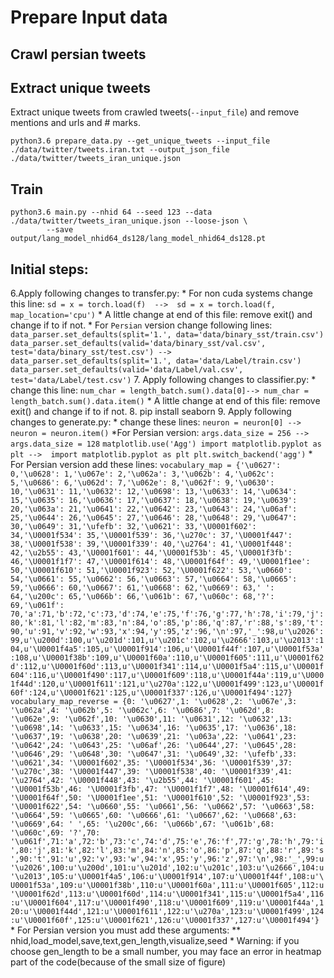 # Prepare Input data

## Crawl persian tweets

## Extract unique tweets
Extract unique tweets from crawled tweets(`--input_file`) and remove mentions and urls and # marks.
```
python3.6 prepare_data.py --get_unique_tweets --input_file ./data/twitter/tweets.iran.txt --output_json_file ./data/twitter/tweets_iran_unique.json
```

## Train
```
python3.6 main.py --nhid 64 --seed 123 --data ./data/twitter/tweets_iran_unique.json --loose-json \
        --save output/lang_model_nhid64_ds128/lang_model_nhid64_ds128.pt
```


## Initial steps:



6.Apply following changes to transfer.py:
	* For non cuda systems change this line:
		```
		sd = x = torch.load(f)  -->  sd = x = torch.load(f, map_location='cpu')
		```
	* A little change at end of this file:
		remove exit() and change if to if not.
	* For `Persian` version change following lines:
		```
		data_parser.set_defaults(split='1.', data='data/binary_sst/train.csv')
		data_parser.set_defaults(valid='data/binary_sst/val.csv', test='data/binary_sst/test.csv')
		-->
		data_parser.set_defaults(split='1.', data='data/Label/train.csv')
		data_parser.set_defaults(valid='data/Label/val.csv', test='data/Label/test.csv')
		```
7. Apply following changes to classifier.py:
	* change this line:
	```
	num_char = length_batch.sum().data[0]--> num_char = length_batch.sum().data.item()
	```
	* A little change at end of this file:
		remove exit() and change if to if not.
8. pip install seaborn
9. Apply following changes to generate.py:
	* change these lines:
	```
	neuron = neuron[0] --> neuron = neuron.item()
	```
	*For Persian version:
	```
	args.data_size = 256 --> args.data_size = 128
	```
	```
	matplotlib.use('Agg')
	import matplotlib.pyplot as plt
	--> 
	import matplotlib.pyplot as plt
	plt.switch_backend('agg')
	```
	* For Persian version add these lines:
	```
	vocabulary_map = {'\u0627': 0,'\u0628': 1,'\u067e': 2,'\u062a': 3,'\u062b': 4,'\u062c': 5,'\u0686': 6,'\u062d': 7,'\u062e': 8,'\u062f': 9,'\u0630': 10,'\u0631': 11,'\u0632': 12,'\u0698': 13,'\u0633': 14,'\u0634': 15,'\u0635': 16,'\u0636': 17,'\u0637': 18,'\u0638': 19,'\u0639': 20,'\u063a': 21,'\u0641': 22,'\u0642': 23,'\u0643': 24,'\u06af': 25,'\u0644': 26,'\u0645': 27,'\u0646': 28,'\u0648': 29,'\u0647': 30,'\u0649': 31,'\ufefb': 32,'\u0621': 33,'\U0001f602': 34,'\U0001f534': 35,'\U0001f539': 36,'\u270c': 37,'\U0001f447': 38,'\U0001f538': 39,'\U0001f339': 40,'\u2764': 41,'\U0001f448': 42,'\u2b55': 43,'\U0001f601': 44,'\U0001f53b': 45,'\U0001f3fb': 46,'\U0001f1f7': 47,'\U0001f614': 48,'\U0001f64f': 49,'\U0001f1ee': 50,'\U0001f610': 51,'\U0001f923': 52,'\U0001f622': 53,'\u0660': 54,'\u0661': 55,'\u0662': 56,'\u0663': 57,'\u0664': 58,'\u0665': 59,'\u0666': 60,'\u0667': 61,'\u0668': 62,'\u0669': 63,' ': 64,'\u200c': 65,'\u066b': 66,'\u061b': 67,'\u060c': 68,'?': 69,'\u061f': 70,'a':71,'b':72,'c':73,'d':74,'e':75,'f':76,'g':77,'h':78,'i':79,'j':80,'k':81,'l':82,'m':83,'n':84,'o':85,'p':86,'q':87,'r':88,'s':89,'t':90,'u':91,'v':92,'w':93,'x':94,'y':95,'z':96,'\n':97,'_':98,u'\u2026':99,u'\u200d':100,u'\u201d':101,u'\u201c':102,u'\u2666':103,u'\u2013':104,u'\U0001f4a5':105,u'\U0001f914':106,u'\U0001f44f':107,u'\U0001f53a':108,u'\U0001f38b':109,u'\U0001f60a':110,u'\U0001f605':111,u'\U0001f62d':112,u'\U0001f60d':113,u'\U0001f341':114,u'\U0001f5a4':115,u'\U0001f604':116,u'\U0001f490':117,u'\U0001f609':118,u'\U0001f44a':119,u'\U0001f44d':120,u'\U0001f611':121,u'\u270a':122,u'\U0001f499':123,u'\U0001f60f':124,u'\U0001f621':125,u'\U0001f337':126,u'\U0001f494':127}
	vocabulary_map_reverse = {0: '\u0627',1: '\u0628',2: '\u067e',3: '\u062a',4: '\u062b',5: '\u062c',6: '\u0686',7: '\u062d',8: '\u062e',9: '\u062f',10: '\u0630',11: '\u0631',12: '\u0632',13: '\u0698',14: '\u0633',15: '\u0634',16: '\u0635',17: '\u0636',18: '\u0637',19: '\u0638',20: '\u0639',21: '\u063a',22: '\u0641',23: '\u0642',24: '\u0643',25: '\u06af',26: '\u0644',27: '\u0645',28: '\u0646',29: '\u0648',30: '\u0647',31: '\u0649',32: '\ufefb',33: '\u0621',34: '\U0001f602',35: '\U0001f534',36: '\U0001f539',37: '\u270c',38: '\U0001f447',39: '\U0001f538',40: '\U0001f339',41: '\u2764',42: '\U0001f448',43: '\u2b55',44: '\U0001f601',45: '\U0001f53b',46: '\U0001f3fb',47: '\U0001f1f7',48: '\U0001f614',49: '\U0001f64f',50: '\U0001f1ee',51: '\U0001f610',52: '\U0001f923',53: '\U0001f622',54: '\u0660',55: '\u0661',56: '\u0662',57: '\u0663',58: '\u0664',59: '\u0665',60: '\u0666',61: '\u0667',62: '\u0668',63: '\u0669',64: ' ',65: '\u200c',66: '\u066b',67: '\u061b',68: '\u060c',69: '?',70: '\u061f',71:'a',72:'b',73:'c',74:'d',75:'e',76:'f',77:'g',78:'h',79:'i',80:'j',81:'k',82:'l',83:'m',84:'n',85:'o',86:'p',87:'q',88:'r',89:'s',90:'t',91:'u',92:'v',93:'w',94:'x',95:'y',96:'z',97:'\n',98:'_',99:u'\u2026',100:u'\u200d',101:u'\u201d',102:u'\u201c',103:u'\u2666',104:u'\u2013',105:u'\U0001f4a5',106:u'\U0001f914',107:u'\U0001f44f',108:u'\U0001f53a',109:u'\U0001f38b',110:u'\U0001f60a',111:u'\U0001f605',112:u'\U0001f62d',113:u'\U0001f60d',114:u'\U0001f341',115:u'\U0001f5a4',116:u'\U0001f604',117:u'\U0001f490',118:u'\U0001f609',119:u'\U0001f44a',120:u'\U0001f44d',121:u'\U0001f611',122:u'\u270a',123:u'\U0001f499',124:u'\U0001f60f',125:u'\U0001f621',126:u'\U0001f337',127:u'\U0001f494'}
	```
	* For Persian version you must add these arguments:
		** nhid,load_model,save,text,gen_length,visualize,seed
	* Warning: if you choose gen_length to be a small number, you may face an error in heatmap part of the code(because of the small size of figure)